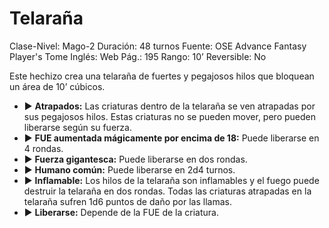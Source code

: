 # Telaraña

Clase-Nivel: Mago-2
Duración: 48 turnos
Fuente: OSE Advance Fantasy Player's Tome
Inglés: Web
Pág.: 195
Rango: 10’
Reversible: No

Este hechizo crea una telaraña de fuertes y pegajosos hilos que bloquean un área de 10’ cúbicos. 

- ▶ **Atrapados:** Las criaturas dentro de la telaraña se ven atrapadas por sus pegajosos hilos. Estas criaturas no se pueden mover, pero pueden liberarse según su fuerza.
- ▶ **FUE aumentada mágicamente por encima de 18:** Puede liberarse en 4 rondas.
- ▶ **Fuerza gigantesca:** Puede liberarse en dos rondas.
- ▶ **Humano común:** Puede liberarse en 2d4 turnos.
- ▶ **Inflamable:** Los hilos de la telaraña son inflamables y el fuego puede destruir la telaraña en dos rondas. Todas las criaturas atrapadas en la telaraña sufren 1d6 puntos de daño por las llamas.
- ▶ **Liberarse:** Depende de la FUE de la criatura.
